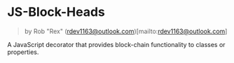 # JS-Block-Heads
>by Rob "Rex" (rdev1163@outlook.com)[mailto:rdev1163@outlook.com]

A JavaScript decorator that provides block-chain functionality to classes or properties.
